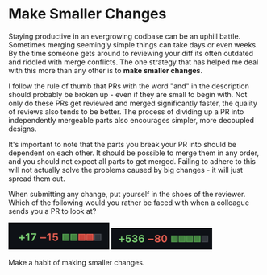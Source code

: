 # Make Smaller Changes

Staying productive in an evergrowing codbase can be an uphill battle. Sometimes merging seemingly simple things can take days or even weeks. By the time someone gets around to reviewing your diff its often outdated and riddled with merge conflicts. The one strategy that has helped me deal with this more than any other is to **make smaller changes**.

I follow the rule of thumb that PRs with the word "and" in the description should probably be broken up - even if they are small to begin with. Not only do these PRs get reviewed and merged significantly faster, the quality of reviews also tends to be better. The process of dividing up a PR into independently mergeable parts also encourages simpler, more decoupled designs.

It's important to note that the parts you break your PR into should be dependent on each other. It should be possible to merge them in any order, and you should not expect all parts to get merged. Failing to adhere to this will not actually solve the problems caused by big changes - it will just spread them out.

When submitting any change, put yourself in the shoes of the reviewer. Which of the following would you rather be faced with when a colleague sends you a PR to look at?

<img src="/small-pr.png" alt="PR Diff with 17 lines added, 15 lines removed" width="200px"/>
<img src="/large-pr.png" alt="PR Diff with 536 lines added, 80 lines removed" width="200px"/>


Make a habit of making smaller changes.

